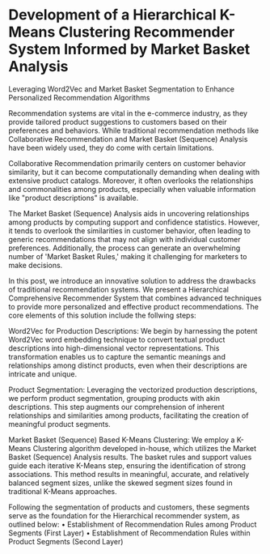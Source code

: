 # Development of a Hierarchical K-Means Clustering Recommender System Informed by Market Basket Analysis

Leveraging Word2Vec and Market Basket Segmentation to Enhance Personalized Recommendation Algorithms

Recommendation systems are vital in the e-commerce industry, as they provide tailored product suggestions to customers based on their preferences and behaviors. While traditional recommendation methods like Collaborative Recommendation and Market Basket (Sequence) Analysis have been widely used, they do come with certain limitations.

Collaborative Recommendation primarily centers on customer behavior similarity, but it can become computationally demanding when dealing with extensive product catalogs. Moreover, it often overlooks the relationships and commonalities among products, especially when valuable information like "product descriptions" is available. 

The Market Basket (Sequence) Analysis aids in uncovering relationships among products by computing support and confidence statistics. However, it tends to overlook the similarities in customer behavior, often leading to generic recommendations that may not align with individual customer preferences. Additionally, the process can generate an overwhelming number of 'Market Basket Rules,' making it challenging for marketers to make decisions.

In this post, we introduce an innovative solution to address the drawbacks of traditional recommendation systems. We present a Hierarchical Comprehensive Recommender System that combines advanced techniques to provide more personalized and effective product recommendations. The core elements of this solution include the follwing steps:

Word2Vec for Production Descriptions:
We begin by harnessing the potent Word2Vec word embedding technique to convert textual product descriptions into high-dimensional vector representations. This transformation enables us to capture the semantic meanings and relationships among distinct products, even when their descriptions are intricate and unique.

Product Segmentation:
Leveraging the vectorized production descriptions, we perform product segmentation, grouping products with akin descriptions. This step augments our comprehension of inherent relationships and similarities among products, facilitating the creation of meaningful product segments.

Market Basket (Sequence) Based K-Means Clustering:
We employ a K-Means Clustering algorithm developed in-house, which utilizes the Market Basket (Sequence) Analysis results. The basket rules and support values guide each iterative K-Means step, ensuring the identification of strong associations. This method results in meaningful, accurate, and relatively balanced segment sizes, unlike the skewed segment sizes found in traditional K-Means approaches.

Following the segmentation of products and customers, these segments serve as the foundation for the Hierarchical recommender system, as outlined below:
  •	Establishment of Recommendation Rules among Product Segments (First Layer)
  •	Establishment of Recommendation Rules within Product Segments (Second Layer)

